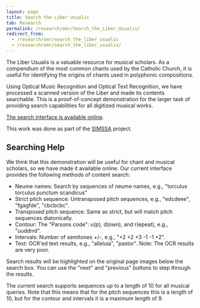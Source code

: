```yaml
---
layout: page
title: Search the Liber Usualis
tab: Research
permalink: /research/omr/Search_the_Liber_Usualis/
redirect_from:
  - /research/omr/search_the_liber_usualis
  - /research/omr/search_the_liber_usualis/
---
```


The Liber Usualis is a valuable resource for musical scholars. As a compendium of the most common chants used by the Catholic Church, it is useful for identifying the origins of chants used in polyphonic compositions.

Using Optical Music Recognition and Optical Text Recognition, we have processed a scanned version of the Liber and made its contents searchable. This is a proof-of-concept demonstration for the larger task of providing search capabilities for all digitized musical works.

[The search interface is available online](http://liber.simssa.ca/).

This work was done as part of the [SIMSSA](https://simssa.ca/) project.
<br>

## Searching Help

We think that this demonstration will be useful for chant and musical scholars, so we have made it available online. Our current interface provides the following methods of content search:

* Neume names: Search by sequences of neume names, e.g., "torculus torculus punctum scandicus"
* Strict pitch sequence: Untransposed pitch sequences, e.g., "edcdeee", "fgagfde", "cbcbcbc".
* Transposed pitch sequence: Same as strict, but will match pitch sequences diatonically.
* Contour: The "Parsons code": u(p), d(own), and r(epeat), e.g., "uuddrrd".
* Intervals: Number of semitones +/-, e.g., "+2 +2 +3 -1 -1 +2".
* Text: OCR'ed text results, e.g., "alleluia", "pastor". Note: The OCR results are very poor.

Search results will be highlighted on the original page images below the search box. You can use the "next" and "previous" buttons to step through the results.

The current search supports sequences up to a length of 10 for all musical queries. Note that this means that for the pitch sequences this is a length of 10, but for the contour and intervals it is a maximum length of 9.
